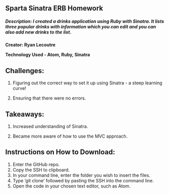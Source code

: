 ## Sparta Sinatra ERB Homework

##### Description: I created a drinks application using Ruby with Sinatra. It lists three popular drinks with information which you can edit and you can also add new drinks to the list.
**Creator: Ryan Lecoutre**

**Technology Used - Atom, Ruby, Sinatra**

## Challenges:

1. Figuring out the correct way to set it up using Sinatra - a steep learning curve!

2. Ensuring that there were no errors.

## Takeaways:

1. Increased understanding of Sinatra.

2. Became more aware of how to use the MVC approach.

## Instructions on How to Download:
1. Enter the GitHub repo.
2. Copy the SSH to clipboard.
3. In your command line, enter the folder you wish to insert the files.
4. Type ‘git clone’ followed by pasting the SSH into the command line.
5. Open the code in your chosen text editor, such as Atom.
